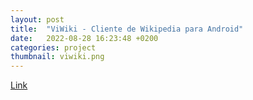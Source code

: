 ```yaml
---
layout: post
title:  "ViWiki - Cliente de Wikipedia para Android"
date:   2022-08-28 16:23:48 +0200
categories: project
thumbnail: viwiki.png
---
```


[Link](https://github.com/migvidal/ViWiki)
